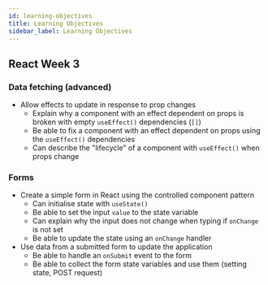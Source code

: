 ```yaml
---
id: learning-objectives
title: Learning Objectives
sidebar_label: Learning Objectives
---
```


## React Week 3

### Data fetching (advanced)

- Allow effects to update in response to prop changes
  - Explain why a component with an effect dependent on props is broken with empty `useEffect()` dependencies (`[]`)
  - Be able to fix a component with an effect dependent on props using the `useEffect()` dependencies
  - Can describe the "lifecycle" of a component with `useEffect()` when props change

### Forms

- Create a simple form in React using the controlled component pattern
  - Can initialise state with `useState()`
  - Be able to set the input `value` to the state variable
  - Can explain why the input does not change when typing if `onChange` is not set
  - Be able to update the state using an `onChange` handler
- Use data from a submitted form to update the application
  - Be able to handle an `onSubmit` event to the form
  - Be able to collect the form state variables and use them (setting state, POST request)
